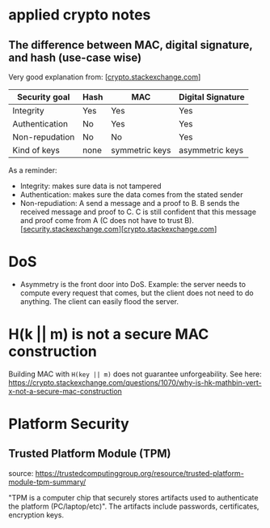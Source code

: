 # applied crypto notes

## The difference between MAC, digital signature, and hash (use-case wise)

Very good explanation from: [[crypto.stackexchange.com](https://crypto.stackexchange.com/questions/5646/what-are-the-differences-between-a-digital-signature-a-mac-and-a-hash)]

| Security goal  | Hash | MAC            | Digital Signature |
|----------------|------|----------------|-------------------|
| Integrity      | Yes  | Yes            | Yes               |
| Authentication | No   | Yes            | Yes               |
| Non-repudation | No   | No             | Yes               |
| Kind of keys   | none | symmetric keys | asymmetric keys   |

As a reminder:
- Integrity: makes sure data is not tampered
- Authentication: makes sure the data comes from the stated sender
- Non-repudiation: A send a message and a proof to B. B sends the received message and proof to C. C is still confident that this message and proof come from A (C does not have to trust B). [[security.stackexchange.com](https://security.stackexchange.com/questions/6730/what-is-the-difference-between-authenticity-and-non-repudiation)][[crypto.stackexchange.com](https://crypto.stackexchange.com/questions/5646/what-are-the-differences-between-a-digital-signature-a-mac-and-a-hash)]


# DoS
 
- Asymmetry is the front door into DoS. Example: the server needs to compute every request that comes, but the client does not need to do anything. The client can easily flood the server.

# H(k || m) is not a secure MAC construction

Building MAC with `H(key || m)` does not guarantee unforgeability. See here: https://crypto.stackexchange.com/questions/1070/why-is-hk-mathbin-vert-x-not-a-secure-mac-construction

# Platform Security
## Trusted Platform Module (TPM)
source: https://trustedcomputinggroup.org/resource/trusted-platform-module-tpm-summary/

"TPM is a computer chip that securely stores artifacts used to authenticate the platform (PC/laptop/etc)". The artifacts include passwords, certificates, encryption keys.